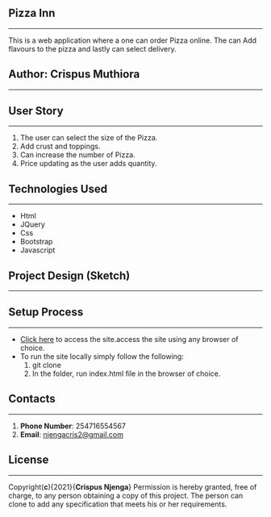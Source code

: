 ## Pizza Inn
___
This is a web application where a one can order Pizza online. The can Add flavours to the pizza and lastly can select delivery. 
## Author: Crispus Muthiora
___
## User Story
___
1. The user can select the size of the Pizza.
2. Add crust and toppings.
3. Can increase the number of Pizza. 
4. Price updating as the user adds quantity.
## Technologies Used
___
* Html
* JQuery
* Css
* Bootstrap
* Javascript
## Project Design (Sketch)
___
## Setup Process
___
* [Click here]() to access the site.access the site using any browser of choice.
* To run the site locally simply follow the following:
    1. git clone 
    2. In the folder, run index.html file in the browser of choice.

## Contacts
___
1. __Phone Number__: 254716554567
2. __Email__: njengacris2@gmail.com

## License
___
Copyright(__c__){2021}{__Crispus Njenga__} Permission is hereby granted, free of charge, to any person obtaining a copy of this project. The person can clone to add any specification that meets his or her requirements.